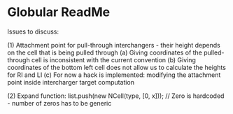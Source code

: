 Globular ReadMe
===

Issues to discuss:

(1) Attachment point for pull-through interchangers - their height depends on the cell that is being pulled through
    (a) Giving coordinates of the pulled-through cell is inconsistent with the current convention
    (b) Giving coordinates of the bottom left cell does not allow us to calculate the heights for RI and LI
    (c) For now a hack is implemented: modifying the attachment point inside intercharger target computation
    
(2) Expand function: list.push(new NCell(type, [0, x])); // Zero is hardcoded - number of zeros has to be generic
